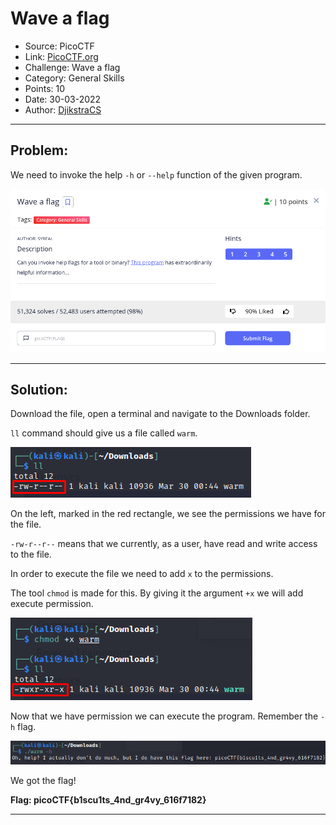 # Wave a flag
* Source: PicoCTF
* Link: [PicoCTF.org](https://picoctf.org/)
* Challenge: Wave a flag
* Category: General Skills
* Points: 10
* Date: 30-03-2022
* Author: [DjikstraCS](https://github.com/DjikstraCS)

---
## Problem:

We need to invoke the help `-h` or `--help` function of the given program.

![](./attachments/Pasted%20image%2020220330064136.png)

---
## Solution:

Download the file, open a terminal and navigate to the Downloads folder.

`ll` command should give us a file called `warm`.

![](./attachments/Pasted%20image%2020220330064913.png)

On the left, marked in the red rectangle, we see the permissions we have for the file.

`-rw-r--r--` means that we currently, as a user, have read and write access to the file.

In order to execute the file we need to add `x` to the permissions. 

The tool `chmod` is made for this. By giving it the argument `+x` we will add execute permission.

![](./attachments/Pasted%20image%2020220330065941.png)

Now that we have permission we can execute the program. Remember the `-h` flag.

![](./attachments/Pasted%20image%2020220330070902.png)

We got the flag!

**Flag: picoCTF{b1scu1ts_4nd_gr4vy_616f7182}**

---
